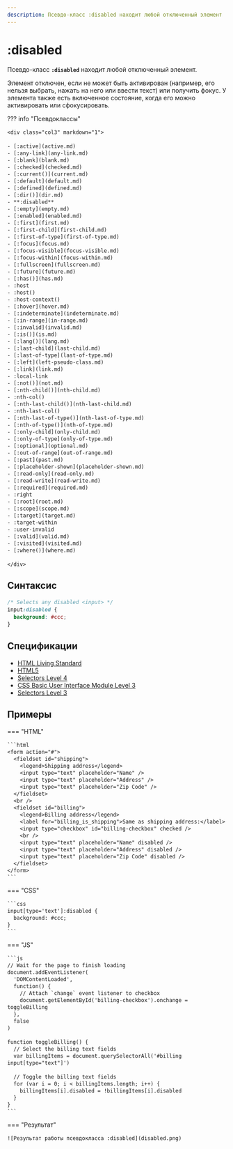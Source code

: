 ```yaml
---
description: Псевдо-класс :disabled находит любой отключенный элемент
---
```


# :disabled

Псевдо-класс **`:disabled`** находит любой отключенный элемент.

Элемент отключен, если не может быть активирован (например, его нельзя выбрать, нажать на него или ввести текст) или получить фокус. У элемента также есть включенное состояние, когда его можно активировать или сфокусировать.

??? info "Псевдоклассы"

    <div class="col3" markdown="1">

    - [:active](active.md)
    - [:any-link](any-link.md)
    - [:blank](blank.md)
    - [:checked](checked.md)
    - [:current()](current.md)
    - [:default](default.md)
    - [:defined](defined.md)
    - [:dir()](dir.md)
    - **:disabled**
    - [:empty](empty.md)
    - [:enabled](enabled.md)
    - [:first](first.md)
    - [:first-child](first-child.md)
    - [:first-of-type](first-of-type.md)
    - [:focus](focus.md)
    - [:focus-visible](focus-visible.md)
    - [:focus-within](focus-within.md)
    - [:fullscreen](fullscreen.md)
    - [:future](future.md)
    - [:has()](has.md)
    - :host
    - :host()
    - :host-context()
    - [:hover](hover.md)
    - [:indeterminate](indeterminate.md)
    - [:in-range](in-range.md)
    - [:invalid](invalid.md)
    - [:is()](is.md)
    - [:lang()](lang.md)
    - [:last-child](last-child.md)
    - [:last-of-type](last-of-type.md)
    - [:left](left-pseudo-class.md)
    - [:link](link.md)
    - :local-link
    - [:not()](not.md)
    - [:nth-child()](nth-child.md)
    - :nth-col()
    - [:nth-last-child()](nth-last-child.md)
    - :nth-last-col()
    - [:nth-last-of-type()](nth-last-of-type.md)
    - [:nth-of-type()](nth-of-type.md)
    - [:only-child](only-child.md)
    - [:only-of-type](only-of-type.md)
    - [:optional](optional.md)
    - [:out-of-range](out-of-range.md)
    - [:past](past.md)
    - [:placeholder-shown](placeholder-shown.md)
    - [:read-only](read-only.md)
    - [:read-write](read-write.md)
    - [:required](required.md)
    - :right
    - [:root](root.md)
    - [:scope](scope.md)
    - [:target](target.md)
    - :target-within
    - :user-invalid
    - [:valid](valid.md)
    - [:visited](visited.md)
    - [:where()](where.md)

    </div>

## Синтаксис

```css
/* Selects any disabled <input> */
input:disabled {
  background: #ccc;
}
```

## Спецификации

- [HTML Living Standard](https://html.spec.whatwg.org/multipage/#selector-disabled)
- [HTML5](http://www.w3.org/TR/html5/#selector-disabled)
- [Selectors Level 4](https://drafts.csswg.org/selectors-4/#enableddisabled)
- [CSS Basic User Interface Module Level 3](https://drafts.csswg.org/css-ui-3/#pseudo-classes)
- [Selectors Level 3](https://drafts.csswg.org/selectors-3/#enableddisabled)

## Примеры

=== "HTML"

    ```html
    <form action="#">
      <fieldset id="shipping">
        <legend>Shipping address</legend>
        <input type="text" placeholder="Name" />
        <input type="text" placeholder="Address" />
        <input type="text" placeholder="Zip Code" />
      </fieldset>
      <br />
      <fieldset id="billing">
        <legend>Billing address</legend>
        <label for="billing_is_shipping">Same as shipping address:</label>
        <input type="checkbox" id="billing-checkbox" checked />
        <br />
        <input type="text" placeholder="Name" disabled />
        <input type="text" placeholder="Address" disabled />
        <input type="text" placeholder="Zip Code" disabled />
      </fieldset>
    </form>
    ```

=== "CSS"

    ```css
    input[type='text']:disabled {
      background: #ccc;
    }
    ```

=== "JS"

    ```js
    // Wait for the page to finish loading
    document.addEventListener(
      'DOMContentLoaded',
      function() {
        // Attach `change` event listener to checkbox
        document.getElementById('billing-checkbox').onchange = toggleBilling
      },
      false
    )

    function toggleBilling() {
      // Select the billing text fields
      var billingItems = document.querySelectorAll('#billing input[type="text"]')

      // Toggle the billing text fields
      for (var i = 0; i < billingItems.length; i++) {
        billingItems[i].disabled = !billingItems[i].disabled
      }
    }
    ```

=== "Результат"

    ![Результат работы псевдокласса :disabled](disabled.png)

